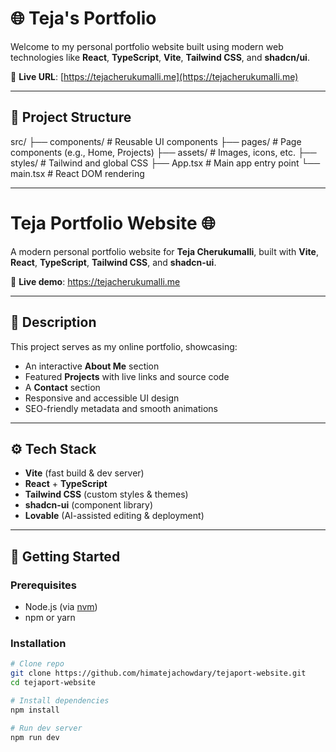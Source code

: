 # 🌐 Teja's Portfolio

Welcome to my personal portfolio website built using modern web technologies like **React**, **TypeScript**, **Vite**, **Tailwind CSS**, and **shadcn/ui**.

🔗 **Live URL**: [https://tejacherukumalli.me](https://tejacherukumalli.me)

---

## 📁 Project Structure

src/
├── components/ # Reusable UI components
├── pages/ # Page components (e.g., Home, Projects)
├── assets/ # Images, icons, etc.
├── styles/ # Tailwind and global CSS
├── App.tsx # Main app entry point
└── main.tsx # React DOM rendering


---
# Teja Portfolio Website 🌐

A modern personal portfolio website for **Teja Cherukumalli**, built with **Vite**, **React**, **TypeScript**, **Tailwind CSS**, and **shadcn-ui**.

🔗 **Live demo**: https://tejacherukumalli.me

---

## 📖 Description

This project serves as my online portfolio, showcasing:
- An interactive **About Me** section  
- Featured **Projects** with live links and source code  
- A **Contact** section  
- Responsive and accessible UI design  
- SEO-friendly metadata and smooth animations

---

## ⚙️ Tech Stack

- **Vite** (fast build & dev server)  
- **React** + **TypeScript**  
- **Tailwind CSS** (custom styles & themes)  
- **shadcn-ui** (component library)  
- **Lovable** (AI-assisted editing & deployment)

---

## 🚀 Getting Started

### Prerequisites
- Node.js (via [nvm](https://github.com/nvm-sh/nvm#installing-and-updating))
- npm or yarn

### Installation

```bash
# Clone repo
git clone https://github.com/himatejachowdary/tejaport-website.git
cd tejaport-website

# Install dependencies
npm install

# Run dev server
npm run dev
